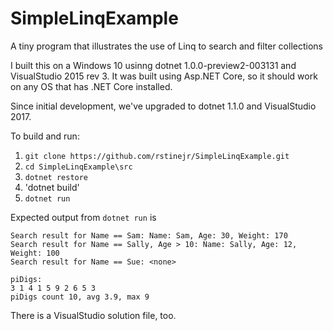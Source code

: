 # SimpleLinqExample

A tiny program that illustrates the use of Linq to search and filter collections

I built this on a Windows 10 usinng dotnet 1.0.0-preview2-003131 and
VisualStudio 2015 rev 3.  It was built using Asp.NET Core, so it should work on
any OS that has .NET Core installed.

Since initial development, we've upgraded to dotnet 1.1.0 and VisualStudio 2017.

To build and run:

1. `git clone https://github.com/rstinejr/SimpleLinqExample.git`
2. `cd SimpleLinqExample\src`
3. `dotnet restore`
4. 'dotnet build'
5. `dotnet run`

Expected output from `dotnet run` is
```
Search result for Name == Sam: Name: Sam, Age: 30, Weight: 170
Search result for Name == Sally, Age > 10: Name: Sally, Age: 12, Weight: 100
Search result for Name == Sue: <none>

piDigs:
3 1 4 1 5 9 2 6 5 3
piDigs count 10, avg 3.9, max 9
```

There is a VisualStudio solution file, too.
